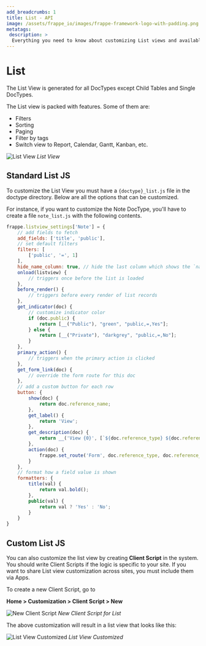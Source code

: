 ```yaml
---
add_breadcrumbs: 1
title: List - API
image: /assets/frappe_io/images/frappe-framework-logo-with-padding.png
metatags:
 description: >
  Everything you need to know about customizing List views and available API methods.
---
```


# List

The List View is generated for all DocTypes except Child Tables and Single DocTypes.

The List view is packed with features. Some of them are:

- Filters
- Sorting
- Paging
- Filter by tags
- Switch view to Report, Calendar, Gantt, Kanban, etc.

![List View](/docs/assets/img/list-view.png)
*List View*

## Standard List JS

To customize the List View you must have a `{doctype}_list.js` file in the doctype directory.
Below are all the options that can be customized.

For instance, if you want to customize the Note DocType, you'll have to create a file `note_list.js` with the following contents.

```js
frappe.listview_settings['Note'] = {
	// add fields to fetch
	add_fields: ['title', 'public'],
	// set default filters
	filters: [
		['public', '=', 1]
	],
	hide_name_column: true, // hide the last column which shows the `name`
	onload(listview) {
		// triggers once before the list is loaded
	},
	before_render() {
		// triggers before every render of list records
	},
	get_indicator(doc) {
		// customize indicator color
		if (doc.public) {
			return [__("Public"), "green", "public,=,Yes"];
		} else {
			return [__("Private"), "darkgrey", "public,=,No"];
		}
	},
	primary_action() {
		// triggers when the primary action is clicked
	},
	get_form_link(doc) {
		// override the form route for this doc
	},
	// add a custom button for each row
	button: {
		show(doc) {
			return doc.reference_name;
		},
		get_label() {
			return 'View';
		},
		get_description(doc) {
			return __('View {0}', [`${doc.reference_type} ${doc.reference_name}`])
		},
		action(doc) {
			frappe.set_route('Form', doc.reference_type, doc.reference_name);
		}
	},
	// format how a field value is shown
	formatters: {
		title(val) {
			return val.bold();
		},
		public(val) {
			return val ? 'Yes' : 'No';
		}
	}
}
```

## Custom List JS

You can also customize the list view by creating **Client Script** in the
system. You should write Client Scripts if the logic is specific to your site.
If you want to share List view customization across sites, you must include them
via Apps.

To create a new Client Script, go to

**Home > Customization > Client Script > New**

![New Client Script](/docs/assets/img/client-script-list.png)
*New Client Script for List*

The above customization will result in a list view that looks like this:

![List View Customized](/docs/assets/img/list-view-customized.png)
*List View Customized*
